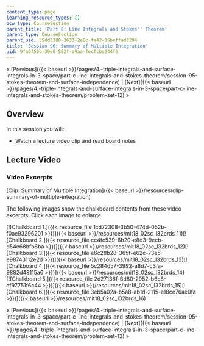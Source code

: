 ```yaml
---
content_type: page
learning_resource_types: []
ocw_type: CourseSection
parent_title: 'Part C: Line Integrals and Stokes'' Theorem'
parent_type: CourseSection
parent_uid: 55dd3380-3633-2e8c-fa42-36beffad3294
title: 'Session 96: Summary of Multiple Integration'
uid: 9fa0f56b-39e8-582f-a9aa-fecfcba944f6
---
```


« [Previous]({{< baseurl >}}/pages/4.-triple-integrals-and-surface-integrals-in-3-space/part-c-line-integrals-and-stokes-theorem/session-95-stokes-theorem-and-surface-independence) | [Next]({{< baseurl >}}/pages/4.-triple-integrals-and-surface-integrals-in-3-space/part-c-line-integrals-and-stokes-theorem/problem-set-12) »

Overview
--------

In this session you will:

*   Watch a lecture video clip and read board notes

Lecture Video
-------------

### Video Excerpts

[Clip: Summary of Multiple Integration]({{< baseurl >}}/resources/clip-summary-of-multiple-integration)

The following images show the chalkboard contents from these video excerpts. Click each image to enlarge.

[![Chalkboard 1.]({{< resource_file 1cd72308-3b50-474d-052b-f0ae93296201 >}})]({{< baseurl >}}/resources/mit18_02sc_l32brds_11)[![Chalkboard 2.]({{< resource_file cc4fc539-6b20-e8d3-9ecb-d54e68bfb6ba >}})]({{< baseurl >}}/resources/mit18_02sc_l32brds_12)[![Chalkboard 3.]({{< resource_file e6c28b28-365f-e62c-73e5-e98743112e2d >}})]({{< baseurl >}}/resources/mit18_02sc_l32brds_13)[![Chalkboard 4.]({{< resource_file 5c284d57-3992-a8d7-c3fa-9882d48115a6 >}})]({{< baseurl >}}/resources/mit18_02sc_l32brds_14)  
[![Chalkboard 5.]({{< resource_file 2d27136f-6d80-2952-b6c8-af97751f6c44 >}})]({{< baseurl >}}/resources/mit18_02sc_l32brds_15)[![Chalkboard 6.]({{< resource_file 3eb5a02a-b5a8-ab1d-2115-e18ce76ae0fa >}})]({{< baseurl >}}/resources/mit18_02sc_l32brds_16)

« [Previous]({{< baseurl >}}/pages/4.-triple-integrals-and-surface-integrals-in-3-space/part-c-line-integrals-and-stokes-theorem/session-95-stokes-theorem-and-surface-independence) | [Next]({{< baseurl >}}/pages/4.-triple-integrals-and-surface-integrals-in-3-space/part-c-line-integrals-and-stokes-theorem/problem-set-12) »